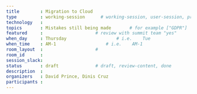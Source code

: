 ```yaml
---
title        : Migration to Cloud 
type         : working-session      # working-session, user-session, product-session
technology   :
topics       : Mistakes still being made       # for example ["GDPR"]
featured     :                    # review with summit team "yes"
when_day     : Thursday                   # i.e.    Tue
when_time    : AM-1                   # i.e.    AM-1
room_layout  :                    #
room_id      :
session_slack: 
status       : draft              # draft, review-content, done
description  :
organizers   : David Prince, Dinis Cruz
participants :
---
```



<!--(add intro)

## Refactor / Lift&Shift - why not realise

(...)

## he benefits of Re-platform

(...)

## Reallife examples from PBX

(...)

## References

(...)


## Previous-->
